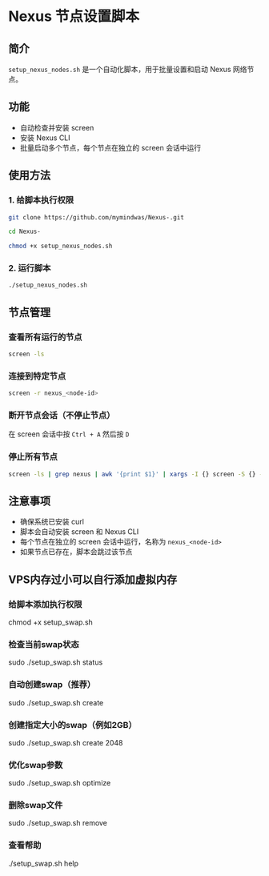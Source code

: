 # Nexus 节点设置脚本

## 简介
`setup_nexus_nodes.sh` 是一个自动化脚本，用于批量设置和启动 Nexus 网络节点。

## 功能
- 自动检查并安装 screen
- 安装 Nexus CLI
- 批量启动多个节点，每个节点在独立的 screen 会话中运行

## 使用方法

### 1. 给脚本执行权限
```bash
git clone https://github.com/mymindwas/Nexus-.git
```
```bash
cd Nexus-
```
```bash
chmod +x setup_nexus_nodes.sh
```

### 2. 运行脚本
```bash
./setup_nexus_nodes.sh
```

## 节点管理

### 查看所有运行的节点
```bash
screen -ls
```

### 连接到特定节点
```bash
screen -r nexus_<node-id>
```

### 断开节点会话（不停止节点）
在 screen 会话中按 `Ctrl + A` 然后按 `D`

### 停止所有节点
```bash
screen -ls | grep nexus | awk '{print $1}' | xargs -I {} screen -S {} -X quit
```

## 注意事项
- 确保系统已安装 curl
- 脚本会自动安装 screen 和 Nexus CLI
- 每个节点在独立的 screen 会话中运行，名称为 `nexus_<node-id>`
- 如果节点已存在，脚本会跳过该节点 

## VPS内存过小可以自行添加虚拟内存

### 给脚本添加执行权限
chmod +x setup_swap.sh

### 检查当前swap状态
sudo ./setup_swap.sh status

### 自动创建swap（推荐）
sudo ./setup_swap.sh create

### 创建指定大小的swap（例如2GB）
sudo ./setup_swap.sh create 2048

### 优化swap参数
sudo ./setup_swap.sh optimize

### 删除swap文件
sudo ./setup_swap.sh remove

### 查看帮助
./setup_swap.sh help
